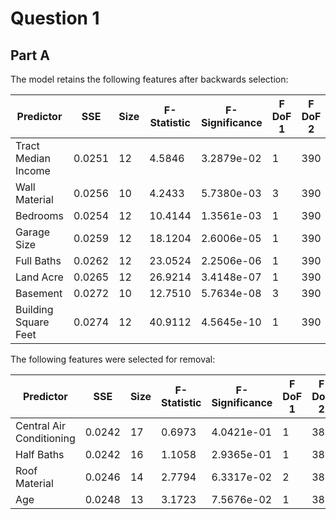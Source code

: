 # Question 1
## Part A
The model retains the following features after backwards selection:

| Predictor             | SSE    | Size | F-Statistic | F-Significance | F DoF 1 | F DoF 2 |
|-----------------------|--------|------|-------------|----------------|---------|---------|
| Tract Median Income   | 0.0251 | 12   | 4.5846      | 3.2879e-02     | 1       | 390     |
| Wall Material         | 0.0256 | 10   | 4.2433      | 5.7380e-03     | 3       | 390     |
| Bedrooms              | 0.0254 | 12   | 10.4144     | 1.3561e-03     | 1       | 390     |
| Garage Size           | 0.0259 | 12   | 18.1204     | 2.6006e-05     | 1       | 390     |
| Full Baths            | 0.0262 | 12   | 23.0524     | 2.2506e-06     | 1       | 390     |
| Land Acre             | 0.0265 | 12   | 26.9214     | 3.4148e-07     | 1       | 390     |
| Basement              | 0.0272 | 10   | 12.7510     | 5.7634e-08     | 3       | 390     |
| Building Square Feet  | 0.0274 | 12   | 40.9112     | 4.5645e-10     | 1       | 390     |


The following features were selected for removal:

|Predictor               |SSE       |Size      |F-Statistic    |F-Significance   |F DoF 1        |F DoF 2        |
|------------------------|----------|----------|---------------|-----------------|---------------|---------------|
|Central Air Conditioning|0.0242    |17        |0.6973         |4.0421e-01       |1              |385            |
|Half Baths              |0.0242    |16        |1.1058         |2.9365e-01       |1              |386            |
|Roof Material           |0.0246    |14        |2.7794         |6.3317e-02       |2              |387            |
|Age                     |0.0248    |13        |3.1723         |7.5676e-02       |1              |389            |